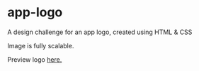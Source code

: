 # app-logo

A design challenge for an app logo, created using HTML &amp; CSS

Image is fully scalable.

Preview logo <a href="https://dribbble.com/shots/23856161-App-Logo">here.</a>
